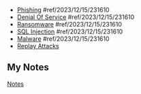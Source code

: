 - [Phishing](phishing.md) #ref/2023/12/15/231610 
- [Denial Of Service](denial-of-service.md) #ref/2023/12/15/231610 
- [Ransomware](ransomware.md) #ref/2023/12/15/231610 
- [SQL Injection](sql-injection.md) #ref/2023/12/15/231610 
- [Malware](malware.md) #ref/2023/12/15/231610 
- [Replay Attacks](replay-attacks.md)
## My Notes
[Notes](mynotes/attack-techniques-notes.md)
